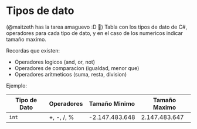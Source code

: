 # Tipos de dato

(@maitzeth has la tarea amaguevo :D :pizza:)
Tabla con los tipos de dato de C#, operadores para cada tipo de dato,
y en el caso de los numericos indicar tamaño maximo.

Recordas que existen:
- Operadores logicos (and, or, not)
- Operadores de comparacion (igualdad, menor que)
- Operadores aritmeticos (suma, resta, division)

Ejemplo:

Tipo de Dato | Operadores | Tamaño Minimo  | Tamaño Maximo | 
------------ | ---------- | -------------- | ------------- |
`int`        | +, -, /, % | -2.147.483.648 | 2.147.483.647 |